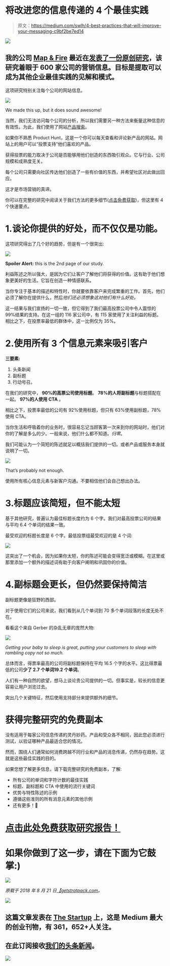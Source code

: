# 将改进您的信息传递的 4 个最佳实践

> 原文：<https://medium.com/swlh/4-best-practices-that-will-improve-your-messaging-c9bf2be7ed14>

![](img/4615d63b66bf60b76d98fd9eefb658b5.png)

## 我的公司 [Map & Fire](http://mapandfire.com/?utm_source=medium&utm_medium=article&utm_campaign=takeaways) 最近在[发表了一份原创研究](https://getstratpack.com/marketing-messages-research-and-best-practices/?utm_source=medium&utm_medium=article&utm_campaign=takeaways)，该研究着眼于 600 家公司的营销信息。目标是提取可以成为其他企业最佳实践的见解和模式。

这项研究特别关注每个公司的网站信息。

![](img/f33987ca499a2fc3b541d169bd2f3198.png)

We made this up, but it does sound awesome!

当然，我们无法访问每个公司的分析，所以我们需要另一种方法来衡量这种信息的有效性。为此，我们使用了网站[产品搜索](https://medium.com/u/b8b4445269d0?source=post_page-----c9bf2be7ed14--------------------------------)。

如果你不熟悉 Product Hunt，这是一个你可以每天查看和评论新产品的网站。网站上的用户可以“投票支持”他们喜欢的产品。

获得投票的能力取决于公司是否能够用他们创造的东西吸引观众。它与行业、公司规模和成熟度无关。

每个公司只需要向社区传达他们创造了一些有价值的东西，并希望社区对此做出回应。

这才是市场营销的真谛。

你可以在完整的研究中阅读关于我们方法的更多细节([点击免费获取](https://getstratpack.com/marketing-messages-research-and-best-practices/?utm_source=medium&utm_medium=article&utm_campaign=takeaways))，但这里有 4 个快速要点。

# 1.谈论你提供的好处，而不仅仅是功能。

这项研究得出了几个好的趋势，但是有一个很突出:

![](img/b2d242ff1e4b1a5a3f02fca463e1a32b.png)

**Spoiler Alert:** this is the 2nd page of our study.

利益陈述之所以强大，是因为它们让客户了解他们将获得的价值。这有助于他们想象更美好的生活。它旨在创造一种情感联系。

当你专注于基本的描述和特性时，你就要依靠客户来完成繁重的工作。首先，他们必须了解你在提供什么，然后*他们还必须想象这对他们有什么好处。*

这一结果与我们宣扬的一切一致，但它得到了我们最高投票公司中令人震惊的 99%结果的支持。在这一组的 116 家公司中，有 115 家使用了关注利益的标题。相比之下，在投票率最低的群体中，这一比例仅为 35%。

# 2.使用所有 3 个信息元素来吸引客户

**三要素:**

1.  头条新闻
2.  副标题
3.  行动号召。

在我们的研究中， **90%的高票公司使用标题**。 **78%的人将副标题**与标题搭配在一起。 **97%的人使用 CTA** 。

相比之下，投票率最低的公司有 92%使用标题，但只有 63%使用副标题，78%使用 CTA。

当你生活和呼吸着你的业务时，很容易忘记当顾客第一次来到你的网站时，他们对你的了解是多么的少。一般来说，他们什么都不知道。*归零*。

我们可能认为一个简短的陈述就足以概括我们提供的一切。或者产品或服务本身就说明了一切。

![](img/01158bf600b8dc81f83cc4daab79d0dc.png)

That’s probably not enough.

使用所有核心信息元素与新客户沟通。不要相信他们会自己想出办法。

# 3.标题应该简短，但不能太短

基于其他研究，普遍认为最佳标题长度约为 6 个字。我们对最高投票公司的结果与平均 6.4 个单词的结果一致。

最受欢迎的标题长度是 6 个字。最低投票组最受欢迎的是 4 个词:

![](img/15496752398bd38b554ef1c88defff44.png)

这突出了一个机会，因为如果你太短，你的陈述可能会变得宽泛或模糊。在这里或那里添加一个额外的描述词有助于向客户阐明和巩固你的价值。

# 4.副标题会更长，但仍然要保持简洁

副标题更像是狂野的西部。

对于使用它们的公司来说，我们看到从几个单词到 70 多个单词段落的长度无处不在。

看看这个来自 Gerber 的杂乱无章的庞然大物:

![](img/44ed5ee1a8dde15c3d924bcf0605608d.png)

*Getting your baby to sleep is great, putting your customers to sleep with rambling copy not so much.*

总体而言，得票率最高的公司将副标题保持在平均 16.5 个字的水平。这比得票最低的公司**少了 **2.7 个单词**19.2 个单词**。

人们有一种自然的欲望，想马上谈论贵公司提供的一切。但事实是，较长的信息更容易让用户浏览过去。

突出几个关键特征，然后使用支持部分来提供额外的细节。

# 获得完整研究的免费副本

没有适用于每家公司信息传递的灵丹妙药。产品和受众各不相同，因此您必须进行测试，以验证哪种产品最适合您的情况。

然而，围绕人们通常如何消费跨越不同行业和产品的消息传递，仍然存在趋势。这就是这些最佳实践的目的。

如果您想了解更多信息，请下载完整研究的免费副本，了解:

*   所有公司的单词和字符计数的最佳实践
*   标题、副标题和 CTA 中使用的流行关键词
*   优势与特性陈述的示例
*   遵循这些准则的所有消息元素的其他示例
*   还有更多！🙂

# [点击此处免费获取研究报告！](https://getstratpack.com/marketing-messages-research-and-best-practices/?utm_source=medium&utm_medium=article&utm_campaign=takeaways)

# 如果你做到了这一步，请在下面为它鼓掌:)

![](img/89857bfb3aad5bfd41da251cbb3179ef.png)

*原载于 2018 年 8 月 21 日*[*【getstratpack.com*](https://getstratpack.com/blog/4-best-practices-that-will-improve-your-messaging/)*。*

[![](img/308a8d84fb9b2fab43d66c117fcc4bb4.png)](https://medium.com/swlh)

## 这篇文章发表在 [The Startup](https://medium.com/swlh) 上，这是 Medium 最大的创业刊物，有 361，652+人关注。

## 在此订阅接收[我们的头条新闻](http://growthsupply.com/the-startup-newsletter/)。

[![](img/b0164736ea17a63403e660de5dedf91a.png)](https://medium.com/swlh)